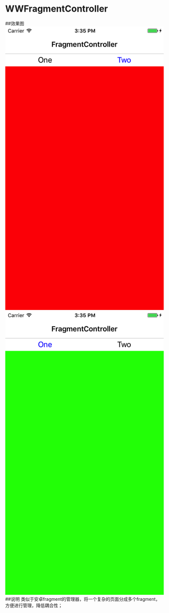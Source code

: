 # WWFragmentController
##效果图
![image](1.png) ![image](2.png)
##说明
类似于安卓fragment的管理器，将一个复杂的页面分成多个fragment，方便进行管理，降低耦合性；